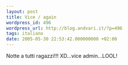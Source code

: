 ```yaml
---
layout: post
title: Vice / again
wordpress_id: 496
wordpress_url: http://blog.andvari.it/?p=496
tags: italiano
date: 2005-05-30 22:53:42.000000000 +02:00
---
```

Notte a tutti ragazzi!!! XD...vice admin...LOOL!
